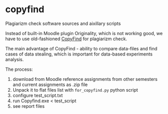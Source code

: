 # copyfind
Plagiarizm check software sources and aixillary scripts

Instead of built-in Moodle plugin Originality, which is not working good, we have to use old-fashioned [CopyFind](https://plagiarism.bloomfieldmedia.com/software/copyfind/) for plagiarizm check.

The main advantage of CopyFind - ability to compare data-files and find cases of data stealing, which is important for data-based experiments analysis.

The process:
1. download from Moodle reference assignments from other semesters and current assignments as .zip file
2. Unpack it to flat files list with `for_copyfind.py` python script
3. configure test_script.txt
4. run Copyfind.exe < test_script
5. see report files

   
